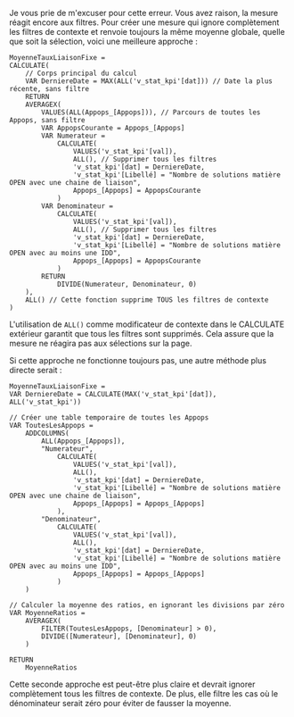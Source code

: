 Je vous prie de m'excuser pour cette erreur. Vous avez raison, la mesure réagit encore aux filtres. Pour créer une mesure qui ignore complètement les filtres de contexte et renvoie toujours la même moyenne globale, quelle que soit la sélection, voici une meilleure approche :

```
MoyenneTauxLiaisonFixe = 
CALCULATE(
    // Corps principal du calcul
    VAR DerniereDate = MAX(ALL('v_stat_kpi'[dat])) // Date la plus récente, sans filtre
    RETURN
    AVERAGEX(
        VALUES(ALL(Appops_[Appops])), // Parcours de toutes les Appops, sans filtre
        VAR AppopsCourante = Appops_[Appops]
        VAR Numerateur = 
            CALCULATE(
                VALUES('v_stat_kpi'[val]),
                ALL(), // Supprimer tous les filtres
                'v_stat_kpi'[dat] = DerniereDate,
                'v_stat_kpi'[Libellé] = "Nombre de solutions matière OPEN avec une chaine de liaison",
                Appops_[Appops] = AppopsCourante
            )
        VAR Denominateur = 
            CALCULATE(
                VALUES('v_stat_kpi'[val]),
                ALL(), // Supprimer tous les filtres
                'v_stat_kpi'[dat] = DerniereDate,
                'v_stat_kpi'[Libellé] = "Nombre de solutions matière OPEN avec au moins une IDD",
                Appops_[Appops] = AppopsCourante
            )
        RETURN
            DIVIDE(Numerateur, Denominateur, 0)
    ),
    ALL() // Cette fonction supprime TOUS les filtres de contexte
)
```

L'utilisation de `ALL()` comme modificateur de contexte dans le CALCULATE extérieur garantit que tous les filtres sont supprimés. Cela assure que la mesure ne réagira pas aux sélections sur la page.

Si cette approche ne fonctionne toujours pas, une autre méthode plus directe serait :

```
MoyenneTauxLiaisonFixe = 
VAR DerniereDate = CALCULATE(MAX('v_stat_kpi'[dat]), ALL('v_stat_kpi'))

// Créer une table temporaire de toutes les Appops
VAR ToutesLesAppops = 
    ADDCOLUMNS(
        ALL(Appops_[Appops]),
        "Numerateur", 
            CALCULATE(
                VALUES('v_stat_kpi'[val]),
                ALL(),
                'v_stat_kpi'[dat] = DerniereDate,
                'v_stat_kpi'[Libellé] = "Nombre de solutions matière OPEN avec une chaine de liaison",
                Appops_[Appops] = Appops_[Appops]
            ),
        "Denominateur", 
            CALCULATE(
                VALUES('v_stat_kpi'[val]),
                ALL(),
                'v_stat_kpi'[dat] = DerniereDate,
                'v_stat_kpi'[Libellé] = "Nombre de solutions matière OPEN avec au moins une IDD",
                Appops_[Appops] = Appops_[Appops]
            )
    )

// Calculer la moyenne des ratios, en ignorant les divisions par zéro
VAR MoyenneRatios = 
    AVERAGEX(
        FILTER(ToutesLesAppops, [Denominateur] > 0),
        DIVIDE([Numerateur], [Denominateur], 0)
    )

RETURN
    MoyenneRatios
```

Cette seconde approche est peut-être plus claire et devrait ignorer complètement tous les filtres de contexte. De plus, elle filtre les cas où le dénominateur serait zéro pour éviter de fausser la moyenne.
